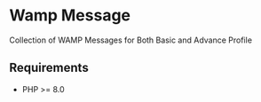 # Wamp Message

Collection of WAMP Messages for Both Basic and Advance Profile


## Requirements

- PHP >= 8.0